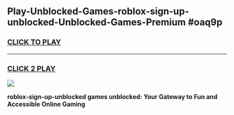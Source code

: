 
## Play-Unblocked-Games-roblox-sign-up-unblocked-Unblocked-Games-Premium #oaq9p
<h3>
<a href="https://premium.freeplayer.one?title=roblox-sign-up-unblocked&ref=12M">CLICK TO PLAY</a></h3>
<hr>

<h3>
<a href="https://premium.freeplayer.one?title=roblox-sign-up-unblocked&ref=12M">CLICK 2 PLAY</a>
  
</h3>

<a href="https://premium.freeplayer.one?title=roblox-sign-up-unblocked&ref=12M"><img src="https://clearcache.store/games.png"></a>


**roblox-sign-up-unblocked games unblocked: Your Gateway to Fun and Accessible Online Gaming**
